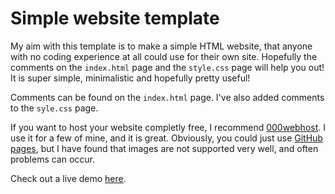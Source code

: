 # Simple website template
My aim with this template is to make a simple HTML website, that anyone with no coding experience at all could use for their own site. Hopefully the comments on the `index.html` page and the `style.css` page will help you out! It is super simple, minimalistic and hopefully pretty useful!

Comments can be found on the `index.html` page. I've also added comments to the `syle.css` page.

If you want to host your website completly free, I recommend [000webhost](https://www.000webhost.com/928694.html). I use it for a few of mine, and it is great. Obviously, you could just use [GitHub pages](https://pages.github.com/), but I have found that images are not supported very well, and often problems can occur.

Check out a live demo [here](https://giacomolaw.github.io/simple-website-template/).
